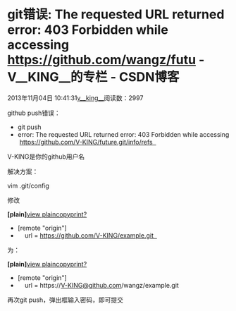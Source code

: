 # git错误: The requested URL returned error: 403 Forbidden while accessing https://github.com/wangz/futu - V__KING__的专栏 - CSDN博客





2013年11月04日 10:41:31[v__king__](https://me.csdn.net/V__KING__)阅读数：2997








github push错误：


- git push  
- error: The requested URL returned error: 403 Forbidden while accessing https://github.com/V-KING/future.git/info/refs  





V-KING是你的github用户名


解决方案：

vim .git/config

修改



**[plain]**[view plain](http://blog.csdn.net/happyteafriends/article/details/11554043#)[copy](http://blog.csdn.net/happyteafriends/article/details/11554043#)[print](http://blog.csdn.net/happyteafriends/article/details/11554043#)[?](http://blog.csdn.net/happyteafriends/article/details/11554043#)

- [remote "origin"]  
-     url = https://github.com/V-KING/example.git  


为：



**[plain]**[view plain](http://blog.csdn.net/happyteafriends/article/details/11554043#)[copy](http://blog.csdn.net/happyteafriends/article/details/11554043#)[print](http://blog.csdn.net/happyteafriends/article/details/11554043#)[?](http://blog.csdn.net/happyteafriends/article/details/11554043#)

- [remote "origin"]  
-     url = https://V-KING@github.com/wangz/example.git  


再次git push，弹出框输入密码，即可提交



